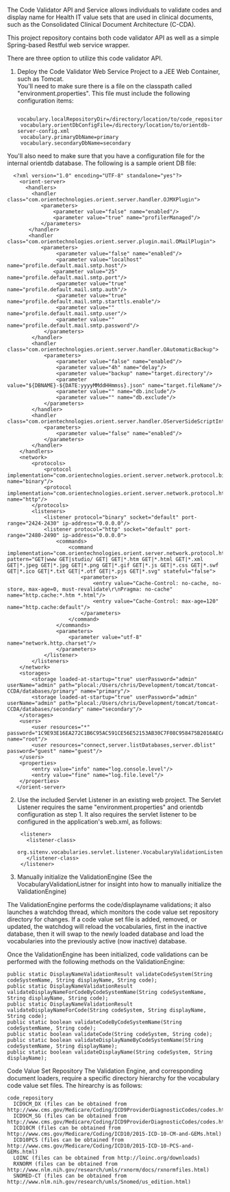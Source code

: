 The Code Validator API and Service allows individuals to validate codes and display name for Health IT value sets that are used in clinical documents, such as the Consolidated Clinical Document Architecture (C-CDA).

This project repository contains both code validator API as well as a simple Spring-based Restful web service wrapper.

There are three option to utilize this code validator API.

1. Deploy the Code Validator Web Service Project to a JEE Web Container, such as Tomcat.  
    You'll need to make sure there is a file on the classpath called "environment.properties".  This file must include the following configuration items:
        
        vocabulary.localRepositoryDir=/directory/location/to/code_repositories/
        vocabulary.orientDbConfigFile=/directory/location/to/orientdb-server-config.xml
        vocabulary.primaryDbName=primary
        vocabulary.secondaryDbName=secondary
    
  You'll also need to make sure that you have a configuration file for the internal orientdb database.  The following is a sample orient DB file:
   
      <?xml version="1.0" encoding="UTF-8" standalone="yes"?>
        <orient-server>
          <handlers>
            <handler class="com.orientechnologies.orient.server.handler.OJMXPlugin">
               <parameters>
                   <parameter value="false" name="enabled"/>
                   <parameter value="true" name="profilerManaged"/>
               </parameters>
           </handler>
           <handler class="com.orientechnologies.orient.server.plugin.mail.OMailPlugin">
               <parameters>
                    <parameter value="false" name="enabled"/>
                    <parameter value="localhost" name="profile.default.mail.smtp.host"/>
                   <parameter value="25" name="profile.default.mail.smtp.port"/>
                    <parameter value="true" name="profile.default.mail.smtp.auth"/>
                    <parameter value="true" name="profile.default.mail.smtp.starttls.enable"/>
                    <parameter value="" name="profile.default.mail.smtp.user"/>
                    <parameter value="" name="profile.default.mail.smtp.password"/>
                </parameters>
            </handler>
            <handler class="com.orientechnologies.orient.server.handler.OAutomaticBackup">
                <parameters>
                    <parameter value="false" name="enabled"/>
                    <parameter value="4h" name="delay"/>
                    <parameter value="backup" name="target.directory"/>
                    <parameter value="${DBNAME}-${DATE:yyyyMMddHHmmss}.json" name="target.fileName"/>
                    <parameter value="" name="db.include"/>
                    <parameter value="" name="db.exclude"/>
                </parameters>
            </handler>
            <handler class="com.orientechnologies.orient.server.handler.OServerSideScriptInterpreter">
                <parameters>
                    <parameter value="false" name="enabled"/>
                </parameters>
            </handler>
        </handlers>
        <network>
            <protocols>
                <protocol implementation="com.orientechnologies.orient.server.network.protocol.binary.ONetworkProtocolBinary" name="binary"/>
                <protocol implementation="com.orientechnologies.orient.server.network.protocol.http.ONetworkProtocolHttpDb" name="http"/>
            </protocols>
            <listeners>
                <listener protocol="binary" socket="default" port-range="2424-2430" ip-address="0.0.0.0"/>
                <listener protocol="http" socket="default" port-range="2480-2490" ip-address="0.0.0.0">
                    <commands>
                        <command implementation="com.orientechnologies.orient.server.network.protocol.http.command.get.OServerCommandGetStaticContent" pattern="GET|www GET|studio/ GET| GET|*.htm GET|*.html GET|*.xml GET|*.jpeg GET|*.jpg GET|*.png GET|*.gif GET|*.js GET|*.css GET|*.swf GET|*.ico GET|*.txt GET|*.otf GET|*.pjs GET|*.svg" stateful="false">
                            <parameters>
                                <entry value="Cache-Control: no-cache, no-store, max-age=0, must-revalidate\r\nPragma: no-cache" name="http.cache:*.htm *.html"/>
                                <entry value="Cache-Control: max-age=120" name="http.cache:default"/>
                            </parameters>
                        </command>
                    </commands>
                    <parameters>
                        <parameter value="utf-8" name="network.http.charset"/>
                    </parameters>
                </listener>
            </listeners>
        </network>
        <storages>
            <storage loaded-at-startup="true" userPassword="admin" userName="admin" path="plocal:/Users/chris/Development/tomcat/tomcat-CCDA/databases/primary" name="primary"/>
            <storage loaded-at-startup="true" userPassword="admin" userName="admin" path="plocal:/Users/chris/Development/tomcat/tomcat-CCDA/databases/secondary" name="secondary"/>
        </storages>
        <users>
            <user resources="*" password="1C9E93E16EA272C1B6C95AC591CE56E52153AB30C7F08C958475B2016AECA2F5" name="root"/>
            <user resources="connect,server.listDatabases,server.dblist" password="guest" name="guest"/>
        </users>
        <properties>
            <entry value="info" name="log.console.level"/>
            <entry value="fine" name="log.file.level"/>
        </properties>
       </orient-server>
2. Use the included Servlet Listener in an existing web project.
    The Servlet Listener requires the same "environment.properties" and orientdb configuration as step 1.  It also requires the servlet listener to be configured in the application's web.xml, as follows:
      
        <listener>
          <listener-class>
            org.sitenv.vocabularies.servlet.listener.VocabularyValidationListener
          </listener-class>
        </listener>
3. Manually initialize the ValidationEngine (See the VocabularyValidationListner for insight into how to manually initialize the ValidationEngine)

The ValidationEngine performs the code/displayname validations; it also launches a watchdog thread, which monitors the code value set repository directory for changes.  If a code value set file is added, removed, or updated, the watchdog will reload the vocabularies, first in the inactive database, then it will swap to the newly loaded database and load the vocabularies into the previously active (now inactive) database. 

Once the ValidationEngine has been initialized, code validations can be performed with the following methods on the ValidationEngine:

    public static DisplayNameValidationResult validateCodeSystem(String codeSystemName, String displayName, String code);
    public static DisplayNameValidationResult validateDisplayNameForCodeByCodeSystemName(String codeSystemName, String displayName, String code);
    public static DisplayNameValidationResult validateDisplayNameForCode(String codeSystem, String displayName, String code);
    public static boolean validateCodeByCodeSystemName(String codeSystemName, String code);
    public static boolean validateCode(String codeSystem, String code);
    public static boolean validateDisplayNameByCodeSystemName(String codeSystemName, String displayName);
    public static boolean validateDisplayName(String codeSystem, String displayName);
  
Code Value Set Repository
  The Validation Engine, and corresponding document loaders, require a specific directory hierarchy for the vocabulary code value set files. The hirearchy is as follows:
  
    code_repository
      ICD9CM_DX (files can be obtained from http://www.cms.gov/Medicare/Coding/ICD9ProviderDiagnosticCodes/codes.html)
      ICD9CM_SG (files can be obtained from http://www.cms.gov/Medicare/Coding/ICD9ProviderDiagnosticCodes/codes.html)
      ICD10CM (files can be obtained from http://www.cms.gov/Medicare/Coding/ICD10/2015-ICD-10-CM-and-GEMs.html)
      ICD10PCS (files can be obtained from http://www.cms.gov/Medicare/Coding/ICD10/2015-ICD-10-PCS-and-GEMs.html)
      LOINC (files can be obtained from http://loinc.org/downloads)
      RXNORM (files can be obtained from http://www.nlm.nih.gov/research/umls/rxnorm/docs/rxnormfiles.html)
      SNOMED-CT (files can be obtained from http://www.nlm.nih.gov/research/umls/Snomed/us_edition.html)